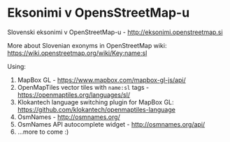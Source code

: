 # Eksonimi v OpensStreetMap-u
Slovenski eksonimi v OpenStreetMap-u - http://eksonimi.openstreetmap.si

More about Slovenian exonyms in OpenStreetMap wiki: https://wiki.openstreetmap.org/wiki/Key:name:sl

Using:
1. MapBox GL - https://www.mapbox.com/mapbox-gl-js/api/
2. OpenMapTiles vector tiles with `name:sl` tags - https://openmaptiles.org/languages/sl/
3. Klokantech language switching plugin for MapBox GL: https://github.com/klokantech/openmaptiles-language
4. OsmNames - http://osmnames.org/
5. OsmNames API autocomplete widget - http://osmnames.org/api/
6. ...more to come :)